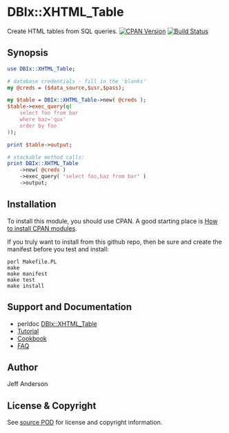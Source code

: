 DBIx::XHTML_Table 
=================
Create HTML tables from SQL queries. [![CPAN Version](https://badge.fury.io/pl/DBIx-XHTML_Table.svg)](https://metacpan.org/pod/DBIx::XHTML_Table) [![Build Status](https://api.travis-ci.org/jeffa/DBIx-XHTML_Table.svg?branch=master)](https://travis-ci.org/jeffa/DBIx-XHTML_Table)

Synopsis
--------
```perl
use DBIx::XHTML_Table;

# database credentials - fill in the 'blanks'
my @creds = ($data_source,$usr,$pass);

my $table = DBIx::XHTML_Table->new( @creds );
$table->exec_query(q(
    select foo from bar
    where baz='qux'
    order by foo
));

print $table->output;

# stackable method calls:
print DBIx::XHTML_Table
    ->new( @creds )
    ->exec_query( 'select foo,baz from bar' )
    ->output;
```

Installation
------------
To install this module, you should use CPAN. A good starting
place is [How to install CPAN modules](http://www.cpan.org/modules/INSTALL.html).

If you truly want to install from this github repo, then
be sure and create the manifest before you test and install:
```
perl Makefile.PL
make
make manifest
make test
make install
```

Support and Documentation
-------------------------
* perldoc [DBIx::XHTML_Table](/lib/DBIx/XHTML_Table.pm)
* [Tutorial](http://www.unlocalhost.com/XHTML_Table/tutorial.html)
* [Cookbook](http://www.unlocalhost.com/XHTML_Table/cookbook.html)
* [FAQ](http://www.unlocalhost.com/XHTML_Table/FAQ.html)

Author
------
Jeff Anderson

License & Copyright
-------------------
See [source POD](/lib/DBIx/XHTML_Table.pm) for license and copyright information.
